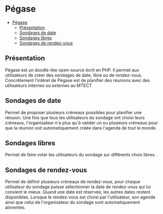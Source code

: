 # Pégase

- [Pégase](#pégase)
  - [Présentation](#présentation)
  - [Sondages de date](#sondages-de-date)
  - [Sondages libres](#sondages-libres)
  - [Sondages de rendez-vous](#sondages-de-rendez-vous)

## Présentation

Pégase est un doodle-like open-source écrit en PHP. Il permet aux utilisateurs de créer des sondages de date, libre ou de rendez-vous. Concrêtement l'intéret de Pégase est de planifier des réunions avec des utilisateurs internes ou externes au MTECT

## Sondages de date

Permet de proposer plusieurs créneaux possibles pour planifier une rénuion. Une fois que tous les utilisateurs du sondage ont choisi leurs créneaux, l'organisateur n'a plus qu'à valider un ou plusieurs créneaux pour que la réunion soit automatiquement créée dans l'agenda de tout le monde.

## Sondages libres

Permet de faire voter les utilisateurs du sondage sur différents choix libres.

## Sondages de rendez-vous

Permet de définir plusieurs créneaux de rendez-vous, pour chaque utilisateur du sondage puisse sélectionner la date de rendez-vous qui lui convient le mieux. Quand une date est réservée, les autres dates restent disponibles. Lorsque le rendez-vous est choisi par l'utilisateur, son agenda ainsi que celui de l'organisateur du sondage sont automatiquement alimentés.
